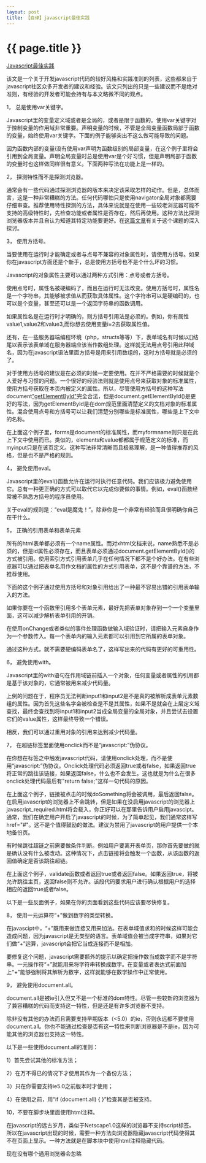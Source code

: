 ```yaml
---
layout: post
title: 【自译】javascript最佳实践
---
```


{{ page.title }}
===============

[Javascript最佳实践](http://www.javascripttoolbox.com/bestpractices/)



该文是一个关于开发javascript代码的较好风格和实践准则的列表，这些都来自于javascript社区众多开发者的建议和经验。该文只列出的只是一些建议而不是绝对准则，有经验的开发者可能会持有与本文略微不同的观点。

  

1，  总是使用var关键字。

Javascript里的变量定义域或者是全局的，或者是限于函数的。使用var关键字对于控制变量的作用域非常重要。声明变量的时候，不管是全局变量函数局部于函数的变量，始终使用var关键字。下面的例子能够突出不这么做可能导致的问题。

   

因为函数内部的变量i没有使用var声明为函数级别的局部变量，在这个例子里将会引用到全局变量。声明全局变量时总是使用var是个好习惯，但是声明局部于函数的变量时也这样做同样很有意义。下面两种写法在功能上是一样的。

    

2，  探测特性而不是探测浏览器。

通常会有一些代码通过探测浏览器的版本来决定该采取怎样的动作。但是，总体而言，这是一种非常糟糕的方法。任何代码哪怕只是使用navigator全局对象都需要仔细审查。推荐使用特性探测的方法，具体来说就是在使用一些较老浏览器可能不支持的高级特性时，先检查功能或者属性是否存在，然后再使用。这种方法比探测浏览器版本并且自认为知道其特定功能要更好。在[这篇文章](http://www.jibbering.com/faq/faq_notes/not_browser_detect.html)有关于这个课题的深入探讨。

     

      

3，  使用方括号。

当要使用在运行时才能确定或者与点号不兼容的对象属性时，请使用方括号。如果你在javascript方面还是个新手，总是使用方括号也不是个什么坏的习惯。

Javascript的对象属性主要可以通过两种方式引用：点号或者方括号。

       

使用点号时，属性名被硬编码了，而且在运行时无法改变。使用方括号时，属性名是一个字符串，其能够被求值从而获取具体属性。这个字符串可以是硬编码的，也可以是个变量，甚至还可以是一个返回字符串的函数调用。

如果属性名是在运行时才明确的，则方括号引用法是必须的。例如，你有属性value1,value2和value3,而你想去使用变量i=2去获取属性值。



还有，在一些服务器端编程环境（php，structs等等）下，表单域名有时候以[]结尾以表示该表单域在服务器端应该当作数组处理。这样就无法用点号引用此种域名，因为在javascript语法里面方括号是用来引用数组的，这时方括号就是必须的了。

         

对于使用方括号的建议是在必须的时候一定要使用。在并不严格需要的时候就是个人爱好与习惯的问题。一个很好的经验法则就是使用点号来获取对象的标准属性，使用方括号获取在本页内被定义的属性。所以，尽管使用方括号的这种写法document["getElementById"]()完全合法，但是document.getElementById()是更好的写法，因为getElementById是在dom规范里面清楚定义的文档对象的标准属性。混合使用点号和方括号可以让我们清楚分别哪些是标准属性，哪些是上下文中的名称。

          

在上面这个例子里，forms是document的标准属性，而myformname则只是在此上下文中使用而已。类似的，elements和value都都属于规范定义的标准，而myinput只是在该页定义。这种写法非常清晰而且极易理解，是一种值得推荐的风格，但是也不是严格的规则。

           

4，  避免使用eval。

Javascript里的eval()函数允许在运行时执行任意代码。我们应该极力避免使用它。总有一种更正确的方式可以取代它以完成你要做的事情。例如，eval()函数经常被不熟悉方括号的程序员使用。

关于eval的规则是：“eval是魔鬼！”。除非你是一个非常有经验而且很明确你自己在干什么。

            

5，  正确的引用表单和表单元素

所有的html表单都必须有一个name属性。而对xhtml文档来说，name熟悉不是必须的，但是id属性必须存在，而且表单必须通过document.getElementById()的方式被引用。使用索引方式引用表单几乎在任何情况下都不是个好办法。在有些浏览器可以通过把表单名用作文档的属性的方式引用表单，这不是个靠谱的方法，不推荐使用。

下面的这个例子通过使用方括号和对象引用给出了一种最不容易出错的引用表单输入的方法。

             

如果你要在一个函数里引用多个表单元素，最好先把表单对象存到一个一个变量里面，这可以减少解析表单引用的开销。

              

在使用onChange或者类似的事件处理函数做输入域验证时，请把输入元素自身作为一个参数传入。每一个表单内的输入元素都可以引用到它所属的表单对象。

               

通过这种方式，就不需要硬编码表单名了，这样写出来的代码有更好的可重用性。

6，  避免使用with。

Javascript里的with语句在作用域链前插入一个对象，任何变量或者属性的引用都是基于该对象的，它通常被用来减少代码量。



上例的问题在于，程序员无法判断input1和input2是不是真的被解析成表单元素数组的属性。因为首先这些名字会被检查是不是其属性，如果不是就会在上层定义域查找，最终会查找到将input1和input2当成全局变量的全局对象，并且尝试去设置它们的value属性，这样最终导致一个错误。

相反，我们可以通过重用对象的引用来达到减少代码量。



                  

7，  在超链标签里面使用onclick而不是“javascript:”伪协议。

在你想在<A>标签之中触发javascript代码，请使用onclick处理，而不是使用“javascript:”伪协议。Onclick处理代码必须返回true或者false，如果返回true将正常的跳往该链接，如果返回false，什么也不会发生。这也就是为什么在很多onclick处理代码最后有"return false;"这样一句代码的原因。

                   

在上面这个例子，链接被点击的时候doSomething将会被调用，最后返回false。在启用javascript的浏览器上不会跳转，但是如果在没启用javascript的浏览器上javascript_required.html将会载入，你正好可以在那里告诉用户启用javascipt。通常，我们在确定用户开启了javascript的时候，为了简单起见，我们通常这样写href="#"。这不是个值得鼓励的做法。建议为禁用了javascript的用户提供一个本地备份页。

有时候跳往超链之前需要做条件判断。例如用户要离开表单页，那你首先要做的就是确认没有什么被改动。这种情况下，点击链接将会触发一个函数，从该函数的返回值确定是否该跳往超链。

                    

在上面这个例子，validate函数或者返回true或者返回false。如果返回true，将被允许跳往主页，返回false则不允许。该段代码要求用户进行确认根据用户的选择相应的返回true或者false。

以下是一些反面例子，如果在你的页面看到这些代码应该要尽快修复。

                     

8，  使用一元运算符“+”做到数字的类型转换。

在javascipt中，“+”既用来做连接又用来加法。在表单域值求和的时候这样可能会造成问题，因为javascript是无类型的语言。表单域值会被当成字符串，如果对它们做“+”运算，javascript会把它当成连接而不是相加。

                      

要修复这个问题，javascript需要额外的提示以确定把操作数当成数字而不是字符串。一元操作符“+”就能用来将字符串转换成数字。在变量或者表达式前面加上“+”能够强制将其解析为数字，这样就能够在数学操作中正常使用。

                       

                        

9，  避免使用document.all。

document.all是被ie引入但又不是一个标准的dom特性。尽管一些较新的浏览器为了兼容糟糕的代码而支持这一特性，但是还是有许多浏览器不支持。

除非没有其他的办法而且需要支持早期版本（<5.0）的ie，否则永远都不要使用document.all。你也不能通过检查是否有这一特性来判断浏览器是不是ie，因为可能其他的浏览器也支持这一特性。

                         

以下是一些使用document.all的准则：

1）首先尝试其他的标准方法；

2）在万不得已的情况下才使用其作为一个备份方法；

3）只在你需要支持ie5.0之前版本时才使用；

4）在使用之前，用“if (document.all) { }”检查其是否被支持。

10，不要在脚步块里面使用html注释。

在javascript的远古岁月，类似于Netscape1.0这样的浏览器不支持script标签。所以在javascript出现的时候，需要一种方法向浏览器隐藏javascript代码使得其不在页面上显示。一种方法就是在脚本块中使用html注释隐藏代码。

                          

现在没有哪个通用浏览器会忽略<script>标签，所以隐藏javascript源代码也就没有必要了，而且因为以下理由，这种做法通常被认为是有害的。

1）  在xhtml文档里，源代码事实上对浏览器是不可见的，在渲染页面上也是无用的；

2）  Html注释里面--是不被许可的，所以脚本里的任何自减操作都是无效的。

11，避免污染全局名字空间。

全局变量或者函数很少是真的必须的。全局的东西通常会造成源文件直接的名字冲突进而导致代码出错。将功能封装在一个单一的全局名字空间里面是一个好的做法。

要达成这样的目的有许多不同的做法，有些简单，有些则复杂的多。最简单的办法是创建一个单一的全局对象，并赋予其一些属性和方法。



[闭包](http://www.jibbering.com/faq/faq_notes/closures.html)也能够用来创建名字空间，[私有成员变量](http://www.crockford.com/javascript/private.html)也能javascript中进行模拟。


12，避免同步ajax调用。

进行ajax请求的时候能够选择同步或者异步模式。异步模式运行在后台从而其他的浏览器活动能够继续进行，同步模式则需等待请求返回才能继续。

应该要避免同步模式的请求。这样的请求会在请求返回之前卡死。在服务器很忙反应较慢的情况下，用户的浏览器将也干不了。要是一直没有收到响应，浏览器将持续阻塞直到请求超时。

如果你认为你的场景确实需要同步模式，最好先重新思考一下你的设计。几乎不存在非同步模式不可的情况。

13，使用json。

当需要把数据结构保存为纯文本或者需要使用ajax接收/发送数据结构的时候，尽量使用json而不是xml。[Json](http://www.json.org/)更紧致，更高效，而且还是语言中立的。

14，正确的使用<script>标签。

<script>标签里的LANGUAGE属性已经被弃用。创建代码块的正确方法如下：

